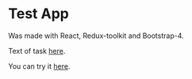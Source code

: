 # Test App

Was made with React, Redux-toolkit and Bootstrap-4.

Text of task [here](https://www.notion.so/753b3fb5da3b4397be74b74ef4f1e539).

You can try it [here](http://ceaseless-mark.surge.sh/items).
